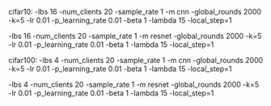 cifar10:
-lbs 16 
-num_clients 20 -sample_rate 1 -m cnn -global_rounds 2000  -k=5
-lr 0.01 -p_learning_rate 0.01 -beta 1 -lambda 15 -local_step=1

-lbs 16 -num_clients 20 -sample_rate 1 -m resnet -global_rounds 2000 -k=5
-lr 0.01 -p_learning_rate 0.01 -beta 1 -lambda 15 -local_step=1

cifar100:
-lbs 4 -num_clients 20 -sample_rate 1 -m cnn -global_rounds 2000 -k=5 
-lr 0.01 -p_learning_rate 0.01 -beta 1 -lambda 15 -local_step=1

-lbs 4 -num_clients 20 -sample_rate 1 -m resnet -global_rounds 2000 -k=5
-lr 0.01 -p_learning_rate 0.01 -beta 1 -lambda 15 -local_step=1